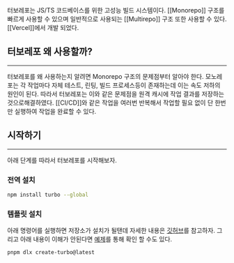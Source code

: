 터보레포는 JS/TS 코드베이스를 위한 고성능 빌드 시스템이다.
[[Monorepo]] 구조를 빠르게 사용할 수 있으며 일반적으로 사용되는 [[Multirepo]] 구조 또한 사용할 수 있다. [[Vercel]]에서 개발 되었다.

## 터보레포 왜 사용할까?
---
터보레포를 왜 사용하는지 알려면 Monorepo 구조의 문제점부터 알아야 한다. 모노레포는 각 작업마다 자체 테스트, 린팅, 빌드 프로세스등이 존재하는데 이는 속도 저하의 원인이 된다. 따라서 터보레포는 이와 같은 문제점을 원격 캐시에 작업 결과를 저장하는 것으로해결하였다. [[CI/CD]]와 같은 작업을 여러번 반복해서 작업할 필요 없이 단 한번만 실행하여 작업을 완료할 수 있다.

## 시작하기
---
아래 단계를 따라서 터보레포를 시작해보자.

### 전역 설치
```bash
npm install turbo --global
```

### 템플릿 설치
아래 명령어를 실행하면 저장소가 설치가 될탠데 자세한 내용은 [깃허브](https://github.com/vercel/turborepo/blob/main/examples/basic/README.md)를 참고하자.
그리고 아래 내용이 이해가 안된다면 [예제](https://turborepo.com/docs/getting-started/examples)를 통해 확인 할 수도 있다.
```bash
pnpm dlx create-turbo@latest
```

